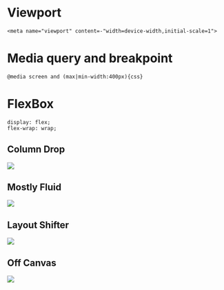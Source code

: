 # Viewport 

    <meta name="viewport" content=-"width=device-width,initial-scale=1">

# Media query and breakpoint

    @media screen and (max|min-width:400px){css}

# FlexBox

    display: flex;
    flex-wrap: wrap;

## Column Drop

<img src="http://static.lukew.com/md-patterns2.png"/>

## Mostly Fluid

<img src="http://static.lukew.com/md-patterns1.png"/>

## Layout Shifter 

<img src="http://static.lukew.com/md-patterns3.png"/>

## Off Canvas 

<img src="http://static.lukew.com/md-patterns7.png"/>

